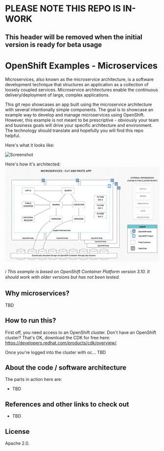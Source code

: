 # PLEASE NOTE THIS REPO IS IN-WORK 
## This header will be removed when the initial version is ready for beta usage

# OpenShift Examples - Microservices
Microservices, also known as the microservice architecture, is a software development technique that structures an application as a collection of loosely coupled services. Microservice architectures enable the continuous delivery/deployment of large, complex applications.

This git repo showcases an app built using the microservice architecture with several intentionally simple components. The goal is to showcase an example way to develop and manage microservices using OpenShift. However, this example is not meant to be prescriptive - obviously your team and business goals will drive your specific architecture and environment. The technology should translate and hopefully you will find this repo helpful.

Here's what it looks like:

![Screenshot](./.screens/microservices.gif)

Here's how it's architected:
![Diagram](.design/ocp-arch.png)



###### :information_source: This example is based on OpenShift Container Platform version 3.10.  It should work with older versions but has not been tested.


## Why microservices?
TBD

## How to run this?
First off, you need access to an OpenShift cluster. Don't have an OpenShift cluster? That's OK, download the CDK for free here: https://developers.redhat.com/products/cdk/overview/.

Once you're logged into the cluster with oc...
TBD

## About the code / software architecture
The parts in action here are:
* TBD


## References and other links to check out
* TBD

## License
Apache 2.0.

[1]: TBD
